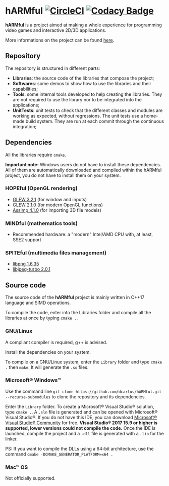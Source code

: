 # hARMful [![CircleCI](https://circleci.com/gh/dcarlus/hARMful.svg?style=svg)](https://circleci.com/gh/dcarlus/hARMful) [![Codacy Badge](https://api.codacy.com/project/badge/Grade/5690dc89003b44f6b12456ca512a793d)](https://www.codacy.com/app/dcarlus/hARMful?utm_source=github.com&amp;utm_medium=referral&amp;utm_content=dcarlus/hARMful&amp;utm_campaign=Badge_Grade)
**hARMful** is a project aimed at making a whole experience for programming video games and interactive 2D/3D applications.

More informations on the project can be found [here](https://dcarlus.github.io/hARMful/).

## Repository
The repository is structured in different parts:
- **Libraries**: the source code of the libraries that compose the project;
- **Softwares**: some demos to show how to use the libraries and their capabilities;
- **Tools**: some internal tools developed to help creating the libraries. They are not required to use the library nor to be integrated into the applications;
- **UnitTests**: unit tests to check that the different classes and modules are working as expected, without regressions. The unit tests use a home-made build system. They are run at each commit through the continuous integration;

## Dependencies
All the libraries require `cmake`.

**Important note:** Windows users do not have to install these dependencies. All of them are automatically downloaded and compiled within the hARMful project, you do not have to install them on your system.

### HOPEful (OpenGL rendering)
- [GLFW 3.2.1](https://github.com/glfw/glfw) (for window and inputs)
- [GLEW 2.1.0](https://github.com/nigels-com/glew) (for modern OpenGL functions)
- [Assimp 4.1.0](https://github.com/assimp/assimp) (for importing 3D file models)

### MINDful (mathematics tools)
- Recommended hardware: a "modern" Intel/AMD CPU with, at least, SSE2 support

### SPITEful (multimedia files management)
- [libpng 1.6.35](https://github.com/glennrp/libpng)
- [libjpeg-turbo 2.0.1](https://github.com/libjpeg-turbo/libjpeg-turbo)

## Source code
The source code of the **hARMful** project is mainly written in C++17 language and SIMD operations.

To compile the code, enter into the Libraries folder and compile all the libraries at once by typing `cmake .`.

### GNU/Linux
A compliant compiler is required, g++ is advised.

Install the dependencies on your system.

To compile on a GNU/Linux system, enter the `Library` folder and type `cmake .` then `make`. It will generate the `.so` files.

### Microsoft® Windows™
Use the command line `git clone https://github.com/dcarlus/hARMful.git --recurse-submodules` to clone the repository and its dependencies.

Enter the `Library` folder. To create a Microsoft® Visual Studio® solution, type `cmake .`. A `.sln` file is generated and can be opened with Microsoft® Visual Studio®. If you do not have this IDE, you can download [Microsoft® Visual Studio® Community](https://www.visualstudio.com/vs/visual-studio-express/) for free. **Visual Studio® 2017 15.9 or higher is supported, lower versions could not compile the code.**
Once the IDE is launched, compile the project and a `.dll` file is generated with a `.lib` for the linker.

PS: If you want to compile the DLLs using a 64-bit architecture, use the command `cmake -DCMAKE_GENERATOR_PLATFORM=x64 .`

### Mac™ OS
Not officially supported.
